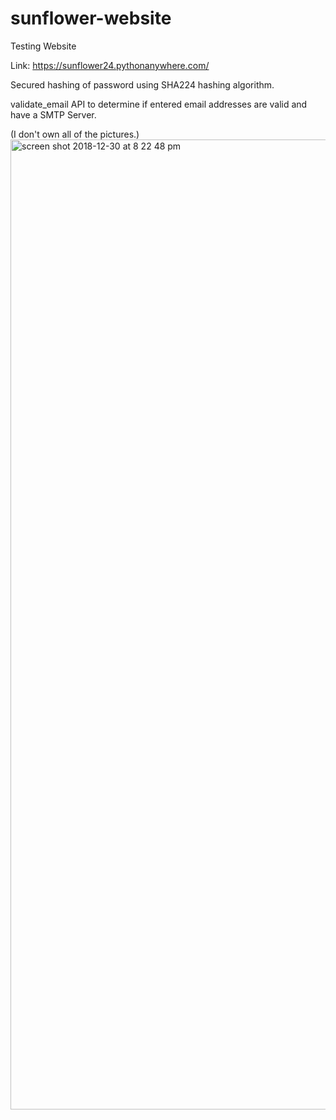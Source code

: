 # sunflower-website
Testing Website <p></p>
Link: https://sunflower24.pythonanywhere.com/
<p></p>
Secured hashing of password using SHA224 hashing algorithm.
<p></p>
validate_email API to determine if entered email addresses are valid and have a SMTP Server.
<p></p>
(I don't own all of the pictures.)
<img width="1552" alt="screen shot 2018-12-30 at 8 22 48 pm" src="https://user-images.githubusercontent.com/26124862/50553234-b390ea00-0c70-11e9-8b1a-6fa52955cbee.png">

